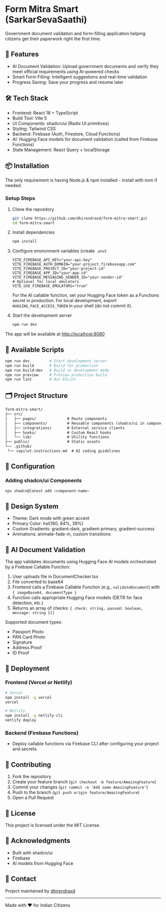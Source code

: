 # Form Mitra Smart (SarkarSevaSaathi)

Government document validation and form-filling application helping citizens get their paperwork right the first time.

## 🚀 Features

- AI Document Validation: Upload government documents and verify they meet official requirements using AI-powered checks
- Smart Form Filling: Intelligent suggestions and real-time validation
- Progress Saving: Save your progress and resume later

## 🛠️ Tech Stack

- Frontend: React 18 + TypeScript
- Build Tool: Vite 5
- UI Components: shadcn/ui (Radix UI primitives)
- Styling: Tailwind CSS
- Backend: Firebase (Auth, Firestore, Cloud Functions)
- AI: Hugging Face models for document validation (called from Firebase Functions)
- State Management: React Query + localStorage

## 📦 Installation

The only requirement is having Node.js & npm installed - install with nvm if needed.

### Setup Steps

1. Clone the repository

   ```bash
   git clone https://github.com/dhirendraxd/form-mitra-smart.git
   cd form-mitra-smart
   ```

2. Install dependencies

   ```bash
   npm install
   ```

3. Configure environment variables (create `.env`)

   ```env
   VITE_FIREBASE_API_KEY="your-api-key"
   VITE_FIREBASE_AUTH_DOMAIN="your-project.firebaseapp.com"
   VITE_FIREBASE_PROJECT_ID="your-project-id"
   VITE_FIREBASE_APP_ID="your-app-id"
   VITE_FIREBASE_MESSAGING_SENDER_ID="your-sender-id"
   # Optional for local emulators
   VITE_USE_FIREBASE_EMULATORS="true"
   ```

   For the AI callable function, set your Hugging Face token as a Functions secret in production. For local development, export `HUGGING_FACE_ACCESS_TOKEN` in your shell (do not commit it).

4. Start the development server

   ```bash
   npm run dev
   ```

The app will be available at <http://localhost:8080>

## 🧪 Available Scripts

```bash
npm run dev         # Start development server
npm run build       # Build for production
npm run build:dev   # Build in development mode
npm run preview     # Preview production build
npm run lint        # Run ESLint
```

## 🗂️ Project Structure

```txt
form-mitra-smart/
├── src/
│   ├── pages/              # Route components
│   ├── components/         # Reusable components (shadcn/ui in components/ui)
│   ├── integrations/       # External service clients
│   ├── hooks/              # Custom React hooks
│   └── lib/                # Utility functions
├── public/                 # Static assets
└── .github/
 └── copilot-instructions.md  # AI coding guidelines
```

## 🔧 Configuration

### Adding shadcn/ui Components

```bash
npx shadcn@latest add <component-name>
```

## 🎨 Design System

- Theme: Dark mode with green accent
- Primary Color: hsl(160, 84%, 39%)
- Custom Gradients: gradient-dark, gradient-primary, gradient-success
- Animations: animate-fade-in, custom transitions

## 📝 AI Document Validation

The app validates documents using Hugging Face AI models orchestrated by a Firebase Callable Function:

1. User uploads file in DocumentChecker.tsx
2. File converted to base64
3. Frontend calls a Firebase Callable Function (e.g., `validateDocument`) with `{ imageBase64, documentType }`
4. Function calls appropriate Hugging Face models (DETR for face detection, etc.)
5. Returns an array of checks: `{ check: string, passed: boolean, message: string }[]`

Supported document types:

- Passport Photo
- PAN Card Photo
- Signature
- Address Proof
- ID Proof

## 🚀 Deployment

### Frontend (Vercel or Netlify)

```bash
# Vercel
npm install -g vercel
vercel

# Netlify
npm install -g netlify-cli
netlify deploy
```

### Backend (Firebase Functions)

- Deploy callable functions via Firebase CLI after configuring your project and secrets.

## 🤝 Contributing

1. Fork the repository
2. Create your feature branch (`git checkout -b feature/AmazingFeature`)
3. Commit your changes (`git commit -m 'Add some AmazingFeature'`)
4. Push to the branch (`git push origin feature/AmazingFeature`)
5. Open a Pull Request

## 📄 License

This project is licensed under the MIT License.

## 🙏 Acknowledgments

- Built with shadcn/ui
- Firebase
- AI models from Hugging Face

## 📧 Contact

Project maintained by [dhirendraxd](https://github.com/dhirendraxd)

---

Made with ♥ for Indian Citizens
